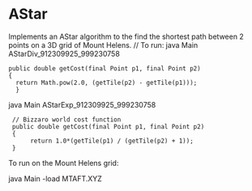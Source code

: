 # AStar
Implements an AStar algorithm to the find the shortest path between 2 points on a 3D grid of Mount Helens.
// To run: 
java Main AStarDiv_912309925_999230758

```
public double getCost(final Point p1, final Point p2)
{
  return Math.pow(2.0, (getTile(p2) - getTile(p1)));
  }
```
java Main AStarExp_912309925_999230758

```
 // Bizzaro world cost function
 public double getCost(final Point p1, final Point p2)
 {
      return 1.0*(getTile(p1) / (getTile(p2) + 1));
 }
```
To run on the Mount Helens grid:

java Main <AIModule> -load MTAFT.XYZ 



